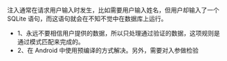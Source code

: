 注入通常在请求用户输入时发生，比如需要用户输入姓名，但用户却输入了一个 SQLite 语句，而这语句就会在不知不觉中在数据库上运行。

- 1、永远不要相信用户提供的数据，所以只处理通过验证的数据，这项规则是通过模式匹配来完成的。
- 2、在 Android 中使用预编译的方式解决。另外，需要对入参做检验
